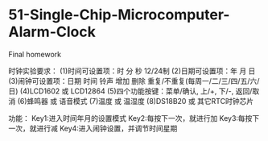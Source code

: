 # 51-Single-Chip-Microcomputer-Alarm-Clock
Final homework


时钟实验要求：
(1)时间可设置项：时 分 秒 12/24制
(2)日期可设置项：年 月 日
(3)闹钟可设置项：日期 时间 铃声 增加 删除 重复/不重复(每周一/二/三/四/五/六/日)
(4)LCD1602 或 LCD12864
(5)四个功能按键：菜单/确认, 上/+, 下/-, 返回/取消
(6)蜂鸣器 或 语音模式
(7)温度 或 温湿度
(8)DS18B20 或 其它RTC时钟芯片

功能：
Key1:进入时间年月的设置模式
Key2:每按下一次，就进行加
Key3:每按下一次，就进行减
Key4:进入闹钟设置，并调节时间星期
